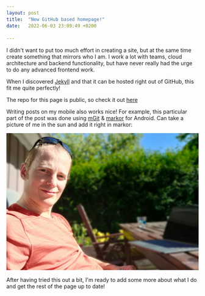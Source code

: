 ```yaml
---
layout: post
title:  "New GitHub based homepage!"
date:   2022-06-03 23:09:49 +0200

---
```

I didn't want to put too much effort in creating a site, but at the same time create something that mirrors who I am.
I work a lot with teams, cloud architecture and backend functionality, but have never really had the urge to do any advanced frontend work. 

When I discovered [Jekyll](https://github.com/jekyll/jekyll) and that it can be hosted right out of GitHub, this fit me quite perfectly!

The repo for this page is public, so check it out [here](https://github.com/fehlhabers/FehlhaberConsulting)

Writing posts on my mobile also works nice! For example, this particular part of the post was done using [mGit](https://github.com/maks/MGit) &  [markor](https://github.com/gsantner/markor) for Android. Can take a picture of me in the sun and add it right in markor:

![IMG20220604165537](../assets/IMG20220604165537.jpg)

After having tried this out a bit, I'm ready to add some more about what I do and get the rest of the page up to date! 
